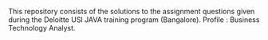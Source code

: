 This repository consists of the solutions to the assignment questions given during the Deloitte USI JAVA training program (Bangalore). 
Profile : Business Technology Analyst.